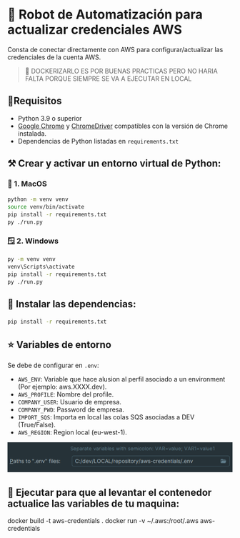 # 🤖 Robot de Automatización para actualizar credenciales AWS

Consta de conectar directamente con AWS para configurar/actualizar las credenciales de la cuenta AWS.

> 🐋 DOCKERIZARLO ES POR BUENAS PRACTICAS PERO NO HARIA FALTA PORQUE SIEMPRE SE VA A EJECUTAR EN LOCAL

## 🧵Requisitos

- Python 3.9 o superior
- [Google Chrome](https://www.google.com/chrome/) y [ChromeDriver](https://sites.google.com/a/chromium.org/chromedriver/) compatibles con la
  versión de Chrome instalada.
- Dependencias de Python listadas en `requirements.txt`

## ⚒️ Crear y activar un entorno virtual de Python:

### 🍏 1. MacOS

```bash
python -m venv venv
source venv/bin/activate
pip install -r requirements.txt
py ./run.py
```

### 🪟 2. Windows

```bash
py -m venv venv
venv\Scripts\activate
pip install -r requirements.txt
py ./run.py
```

## 🧱 Instalar las dependencias:

```bash
pip install -r requirements.txt
```

## ⭐ Variables de entorno

Se debe de configurar en `.env`:

- `AWS_ENV`: Variable que hace alusion al perfil asociado a un environment (Por ejemplo: aws.XXXX.dev).
- `AWS_PROFILE`: Nombre del profile.
- `COMPANY_USER`: Usuario de empresa.
- `COMPANY_PWD`: Password de empresa.
- `IMPORT_SQS`: Importa en local las colas SQS asociadas a DEV (True/False).
- `AWS_REGION`: Region local (eu-west-1).

![img.png](img.png)

## 🐋 Ejecutar para que al levantar el contenedor actualice las variables de tu maquina:

docker build -t aws-credentials .
docker run -v ~/.aws:/root/.aws aws-credentials
